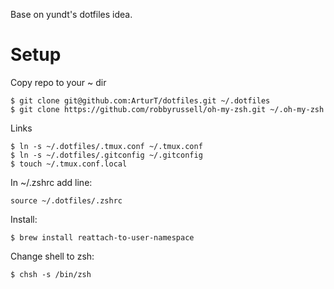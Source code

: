 Base on yundt's dotfiles idea.

# Setup

Copy repo to your ~ dir

    $ git clone git@github.com:ArturT/dotfiles.git ~/.dotfiles
    $ git clone https://github.com/robbyrussell/oh-my-zsh.git ~/.oh-my-zsh

Links

    $ ln -s ~/.dotfiles/.tmux.conf ~/.tmux.conf
    $ ln -s ~/.dotfiles/.gitconfig ~/.gitconfig
    $ touch ~/.tmux.conf.local

In ~/.zshrc add line:

    source ~/.dotfiles/.zshrc

Install:

    $ brew install reattach-to-user-namespace

Change shell to zsh:

    $ chsh -s /bin/zsh
